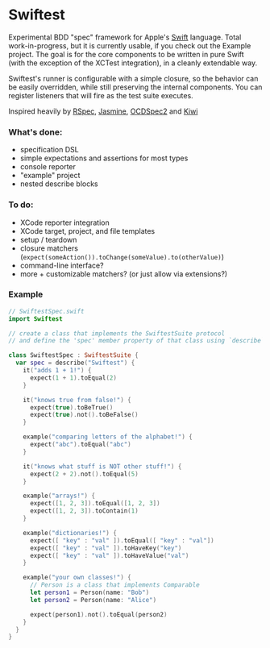 Swiftest
========

Experimental BDD "spec" framework for Apple's
[Swift](https://developer.apple.com/swift/) language.
Total work-in-progress, but it is currently usable, if you check out the Example
project. The goal is for the core components to be written in pure Swift (with
the exception of the XCTest integration), in a cleanly extendable way.

Swiftest's runner is configurable with a simple closure, so the behavior can be
easily overridden, while still preserving the internal components. You can
register listeners that will fire as the test suite executes.

Inspired heavily by
[RSpec](https://github.com/rspec/rspec), [Jasmine](http://jasmine.github.io/),
[OCDSpec2](https://github.com/OCDSpec/OCDSpec2) and
[Kiwi](https://github.com/kiwi-bdd/Kiwi)

### What's done:
* specification DSL
* simple expectations and assertions for most types
* console reporter
* "example" project
* nested describe blocks

### To do:
* XCode reporter integration
* XCode target, project, and file templates
* setup / teardown
* closure matchers (`expect(someAction()).toChange(someValue).to(otherValue)`)
* command-line interface?
* more + customizable matchers? (or just allow via extensions?)

### Example

```swift
// SwiftestSpec.swift
import Swiftest

// create a class that implements the SwiftestSuite protocol
// and define the 'spec' member property of that class using `describe`

class SwiftestSpec : SwiftestSuite {
  var spec = describe("Swiftest") {
    it("adds 1 + 1!") {
      expect(1 + 1).toEqual(2)
    }

    it("knows true from false!") {
      expect(true).toBeTrue()
      expect(true).not().toBeFalse()
    }

    example("comparing letters of the alphabet!") {
      expect("abc").toEqual("abc")
    }

    it("knows what stuff is NOT other stuff!") {
      expect(2 + 2).not().toEqual(5)
    }

    example("arrays!") {
      expect([1, 2, 3]).toEqual([1, 2, 3])
      expect([1, 2, 3]).toContain(1)
    }

    example("dictionaries!") {
      expect([ "key" : "val" ]).toEqual([ "key" : "val"])
      expect([ "key" : "val" ]).toHaveKey("key")
      expect([ "key" : "val" ]).toHaveValue("val")
    }

    example("your own classes!") {
      // Person is a class that implements Comparable
      let person1 = Person(name: "Bob")
      let person2 = Person(name: "Alice")

      expect(person1).not().toEqual(person2)
    }
  }
}
```
